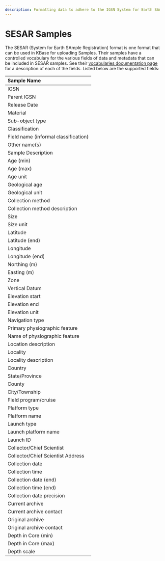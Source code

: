 ```yaml
---
description: Formatting data to adhere to the IGSN System for Earth SAmple Registration
---
```


# SESAR Samples

The SESAR \(System for Earth SAmple Registration\) format is one format that can be used in KBase for uploading Samples. Their samples have a controlled vocabulary for the various fields of data and metadata that can be included in SESAR samples. See their [vocabularies documentation page](https://www.geosamples.org/help/vocabularies) for a description of each of the fields. Listed below are the supported fields:



| Sample Name |
| :--- |
| IGSN |
| Parent IGSN |
| Release Date |
| Material |
| Sub-object type |
| Classification |
| Field name \(informal classification\) |
| Other name\(s\) |
| Sample Description |
| Age \(min\) |
| Age \(max\) |
| Age unit |
| Geological age |
| Geological unit |
| Collection method |
| Collection method description |
| Size |
| Size unit |
| Latitude |
| Latitude \(end\) |
| Longitude |
| Longitude \(end\) |
| Northing \(m\) |
| Easting \(m\) |
| Zone |
| Vertical Datum |
| Elevation start |
| Elevation end |
| Elevation unit |
| Navigation type |
| Primary physiographic feature |
| Name of physiographic feature |
| Location description |
| Locality |
| Locality description |
| Country |
| State/Province |
| County |
| City/Township |
| Field program/cruise |
| Platform type |
| Platform name |
| Launch type |
| Launch platform name |
| Launch ID |
| Collector/Chief Scientist |
| Collector/Chief Scientist Address |
| Collection date |
| Collection time |
| Collection date \(end\) |
| Collection time \(end\) |
| Collection date precision |
| Current archive |
| Current archive contact |
| Original archive |
| Original archive contact |
| Depth in Core \(min\) |
| Depth in Core \(max\) |
| Depth scale |




